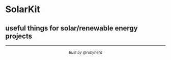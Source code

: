 # SolarKit
## useful things for solar/renewable energy projects

---

<div align="center">
<footer>
<p><sup><em>Built by @rubynerd</em></sup></p>
</footer>
</div>
